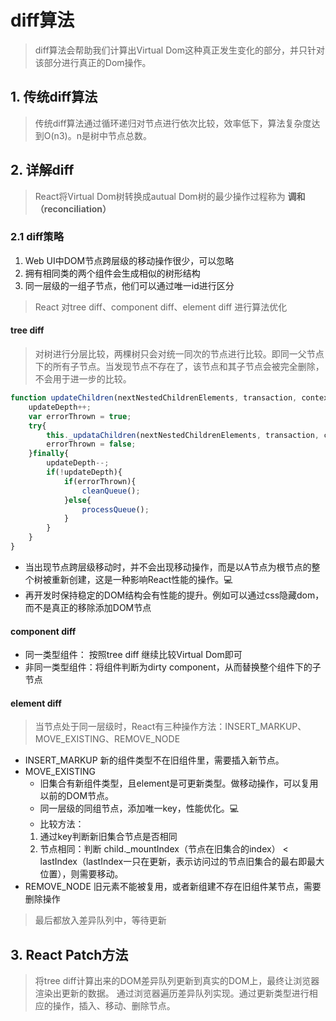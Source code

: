# diff算法
> diff算法会帮助我们计算出Virtual Dom这种真正发生变化的部分，并只针对该部分进行真正的Dom操作。

## 1. 传统diff算法
> 传统diff算法通过循环递归对节点进行依次比较，效率低下，算法复杂度达到O(n3)。n是树中节点总数。

## 2. 详解diff
> React将Virtual Dom树转换成autual Dom树的最少操作过程称为 __调和（reconciliation）__

### 2.1 diff策略
1. Web UI中DOM节点跨层级的移动操作很少，可以忽略
2. 拥有相同类的两个组件会生成相似的树形结构
3. 同一层级的一组子节点，他们可以通过唯一id进行区分
> React 对tree diff、component diff、element diff 进行算法优化

####  tree diff
> 对树进行分层比较，两棵树只会对统一同次的节点进行比较。即同一父节点下的所有子节点。当发现节点不存在了，该节点和其子节点会被完全删除，不会用于进一步的比较。

```javascript
function updateChildren(nextNestedChildrenElements, transaction, context) {
    updateDepth++;
    var errorThrown = true;
    try{
        this._updataChildren(nextNestedChildrenElements, transaction, context);
        errorThrown = false;
    }finally{
        updateDepth--;
        if(!updateDepth){
            if(errorThrown){
                cleanQueue();
            }else{
                processQueue();
            }
        }
    }
}

```
* 当出现节点跨层级移动时，并不会出现移动操作，而是以A节点为根节点的整个树被重新创建，这是一种影响React性能的操作。💻
* 再开发时保持稳定的DOM结构会有性能的提升。例如可以通过css隐藏dom，而不是真正的移除添加DOM节点

#### component diff
* 同一类型组件： 按照tree diff 继续比较Virtual Dom即可
* 非同一类型组件：将组件判断为dirty component，从而替换整个组件下的子节点

#### element diff
> 当节点处于同一层级时，React有三种操作方法：INSERT_MARKUP、MOVE_EXISTING、REMOVE_NODE
* INSERT_MARKUP
新的组件类型不在旧组件里，需要插入新节点。
* MOVE_EXISTING 
    * 旧集合有新组件类型，且element是可更新类型。做移动操作，可以复用以前的DOM节点。
    * 同一层级的同组节点，添加唯一key，性能优化。💻
    * 比较方法：
    1. 通过key判断新旧集合节点是否相同
    2. 节点相同：判断 child._mountIndex（节点在旧集合的index） < lastIndex（lastIndex一只在更新，表示访问过的节点旧集合的最右即最大位置），则需要移动。
* REMOVE_NODE
旧元素不能被复用，或者新组建不存在旧组件某节点，需要删除操作
> 最后都放入差异队列中，等待更新


## 3. React Patch方法
> 将tree diff计算出来的DOM差异队列更新到真实的DOM上，最终让浏览器渲染出更新的数据。
通过浏览器遍历差异队列实现。通过更新类型进行相应的操作，插入、移动、删除节点。
